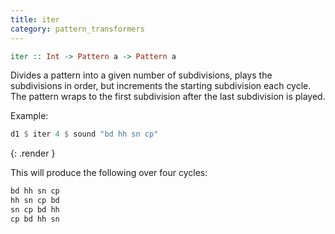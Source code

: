 ```yaml
---
title: iter
category: pattern_transformers
---
```


~~~~ haskell
iter :: Int -> Pattern a -> Pattern a
~~~~

Divides a pattern into a given number of subdivisions, plays the subdivisions
in order, but increments the starting subdivision each cycle. The pattern
wraps to the first subdivision after the last subdivision is played.

Example:

~~~~ haskell
d1 $ iter 4 $ sound "bd hh sn cp"
~~~~
{: .render }

This will produce the following over four cycles:

~~~~ haskell
bd hh sn cp
hh sn cp bd
sn cp bd hh
cp bd hh sn
~~~~
